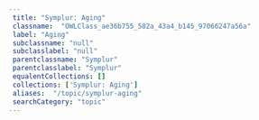 ```yaml
--- 
 title: "Symplur: Aging" 
 classname:  "OWLClass_ae36b755_582a_43a4_b145_97066247a56a" 
 label: "Aging" 
 subclassname: "null" 
 subclasslabel: "null" 
 parentclassname: "Symplur" 
 parentclasslabel: "Symplur" 
 equalentCollections: [] 
 collections: ['Symplur: Aging']
 aliases:  "/topic/symplur-aging"  
 searchCategory: "topic" 
---
```

